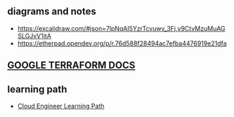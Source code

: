 
## diagrams and notes  
- https://excalidraw.com/#json=7lpNqAI5YzrTcvuwv_3Fj,v9CtvMzuMuAGSLGJvV1itA
- https://etherpad.opendev.org/p/r.76d588f28494ac7efba4476919e21dfa
## [GOOGLE TERRAFORM DOCS](https://cloud.google.com/docs/terraform/iac-overview)
## learning path
- [Cloud Engineer Learning Path](https://www.cloudskillsboost.google/paths/11)
